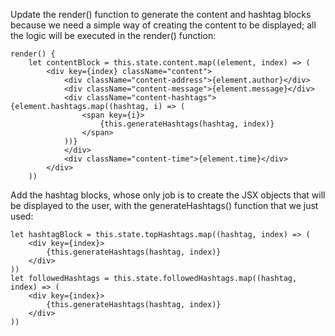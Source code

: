 
Update the render() function to generate the content and hashtag blocks because we need a simple way of creating the content to be displayed; all the logic will be executed in the render() function:
```
render() {
    let contentBlock = this.state.content.map((element, index) => (
        <div key={index} className="content">
            <div className="content-address">{element.author}</div>
            <div className="content-message">{element.message}</div>
            <div className="content-hashtags">{element.hashtags.map((hashtag, i) => (
                <span key={i}>
                    {this.generateHashtags(hashtag, index)}
                </span>
            ))}
            </div>
            <div className="content-time">{element.time}</div>
        </div>
    ))
```

Add the hashtag blocks, whose only job is to create the JSX objects that will be displayed to the user, with the generateHashtags() function that we just used:
```
let hashtagBlock = this.state.topHashtags.map((hashtag, index) => (
    <div key={index}>
        {this.generateHashtags(hashtag, index)}
    </div>
))
let followedHashtags = this.state.followedHashtags.map((hashtag, index) => (
    <div key={index}>
        {this.generateHashtags(hashtag, index)}
    </div>
))
```
